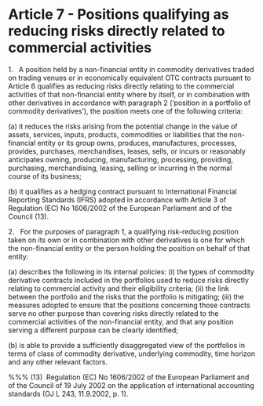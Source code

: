 # Article 7 - Positions qualifying as reducing risks directly related to commercial activities


1.   A position held by a non-financial entity in commodity derivatives traded on trading venues or in economically equivalent OTC contracts pursuant to Article 6 qualifies as reducing risks directly relating to the commercial activities of that non-financial entity where by itself, or in combination with other derivatives in accordance with paragraph 2 (‘position in a portfolio of commodity derivatives’), the position meets one of the following criteria:

(a) it reduces the risks arising from the potential change in the value of assets, services, inputs, products, commodities or liabilities that the non-financial entity or its group owns, produces, manufactures, processes, provides, purchases, merchandises, leases, sells, or incurs or reasonably anticipates owning, producing, manufacturing, processing, providing, purchasing, merchandising, leasing, selling or incurring in the normal course of its business;

(b) it qualifies as a hedging contract pursuant to International Financial Reporting Standards (IFRS) adopted in accordance with Article 3 of Regulation (EC) No 1606/2002 of the European Parliament and of the Council (13).

2.   For the purposes of paragraph 1, a qualifying risk-reducing position taken on its own or in combination with other derivatives is one for which the non-financial entity or the person holding the position on behalf of that entity:

(a) describes the following in its internal policies: (i) the types of commodity derivative contracts included in the portfolios used to reduce risks directly relating to commercial activity and their eligibility criteria; (ii) the link between the portfolio and the risks that the portfolio is mitigating; (iii) the measures adopted to ensure that the positions concerning those contracts serve no other purpose than covering risks directly related to the commercial activities of the non-financial entity, and that any position serving a different purpose can be clearly identified;

(b) is able to provide a sufficiently disaggregated view of the portfolios in terms of class of commodity derivative, underlying commodity, time horizon and any other relevant factors.

%%% (13)  Regulation (EC) No 1606/2002 of the European Parliament and of the Council of 19 July 2002 on the application of international accounting standards (OJ L 243, 11.9.2002, p. 1).
